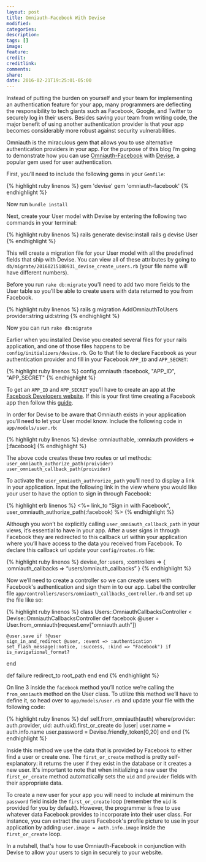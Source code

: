 ```yaml
---
layout: post
title: Omniauth-Facebook With Devise
modified:
categories:
description:
tags: []
image:
feature:
credit:
creditlink:
comments:
share:
date: 2016-02-21T19:25:01-05:00
---
```

Instead of putting the burden on yourself and your team for implementing an authentication feature for your app, many programmers are deflecting the responsibility to tech giants such as Facebook, Google, and Twitter to securely log in their users. Besides saving your team from writing code, the major benefit of using another authentication provider is that your app becomes considerably more robust against security vulnerabilities.

Omniauth is the miraculous gem that allows you to use alternative authentication providers in your app. For the purpose of this blog I’m going to demonstrate how you can use [Omniauth-Facebook](https://github.com/mkdynamic/omniauth-facebook) with [Devise](https://github.com/plataformatec/devise), a popular gem used for user authentication.

First, you’ll need to include the following gems in your <code>Gemfile</code>:

{% highlight ruby linenos %}
gem 'devise'
gem 'omniauth-facebook'
{% endhighlight %}

Now run <code>bundle install</code>

Next, create your User model with Devise by entering the following two commands in your terminal:

{% highlight ruby linenos %}
rails generate devise:install
rails g devise User
{% endhighlight %}

This will create a migration file for your User model with all the predefined fields that ship with Devise. You can view all of these attributes by going to <code>db/migrate/20160215180931_devise_create_users.rb</code> (your file name will have different numbers).

Before you run <code>rake db:migrate</code> you’ll need to add two more fields to the User table so you’ll be able to create users with data returned to you from Facebook.

{% highlight ruby linenos %}
rails g migration AddOmniauthToUsers provider:string uid:string
{% endhighlight %}

Now you can run <code>rake db:migrate</code>

Earlier when you installed Devise you created several files for your rails application, and one of those files happens to be <code>config/initializers/devise.rb</code>. Go to that file to declare Facebook as your authentication provider and fill in your Facebook <code>APP_ID</code> and <code>APP_SECRET</code>:

{% highlight ruby linenos %}
config.omniauth :facebook, "APP_ID", "APP_SECRET"
{% endhighlight %}

To get an <code>APP_ID</code> and <code>APP_SECRET</code> you’ll have to create an app at the [Facebook Developers website](https://developers.facebook.com/). If this is your first time creating a Facebook app then follow this [guide](https://developers.facebook.com/docs/apps/register).

In order for Devise to be aware that Omniauth exists in your application you’ll need to let your User model know. Include the following code in <code>app/models/user.rb</code>:

{% highlight ruby linenos %}
devise :omniauthable, :omniauth providers => [:facebook]
{% endhighlight %}

The above code creates these two routes or url methods:
<code>user_omniauth_authorize_path(proivider)</code>
<code>user_omniauth_callback_path(proivider)</code>

To activate the <code>user_omniauth_authrorize_path</code> you’ll need to display a link in your application. Input the following link in the view where you would like your user to have the option to sign in through Facebook:

{% highlight erb linenos %}
<%= link_to “Sign in with Facebook”, user_omniauth_authorize_path(:facebook) %>
{% endhighlight %}

Although you won’t be explicitly calling <code>user_omniauth_callback_path</code> in your views, it’s essential to have in your app. After a user signs in through Facebook they are redirected to this callback url within your application where you’ll have access to the data you received from Facebook. To declare this callback url update your <code>config/routes.rb</code> file:

{% highlight ruby linenos %}
devise_for :users, :controllers => { :omniauth_callbacks => “users/omniauth_callbacks” }
{% endhighlight %}

Now we’ll need to create a controller so we can create users with Facebook's authentication and sign them in to our app. Label the controller file <code>app/controllers/users/omniauth_callbacks_controller.rb</code> and set up the file like so:

{% highlight ruby linenos %}
class Users::OmniauthCallbacksController < Devise::OmniauthCallbacksController
  def facebook
    @user = User.from_omniauth(request.env["omniauth.auth"])

    @user.save if !@user
    sign_in_and_redirect @user, :event => :authentication
    set_flash_message(:notice, :success, :kind => "Facebook") if is_navigational_format?
  end

  def failure
    redirect_to root_path
  end
end
{% endhighlight %}

On line 3 inside the <code>facebook</code> method you’ll notice we’re calling the <code>from_omniauth</code> method on the User class. To utilize this method we’ll have to define it, so head over to <code>app/models/user.rb</code> and update your file with the following code:

{% highlight ruby linenos %}
def self.from_omniauth(auth)
  where(provider: auth.provider, uid: auth.uid).first_or_create do |user|
    user.name = auth.info.name
    user.password = Devise.friendly_token[0,20]
  end
end
{% endhighlight %}

Inside this method we use the data that is provided by Facebook to either find a user or create one. The <code>first_or_create</code> method is pretty self-explanatory: it returns the user if they exist in the database or it creates a new user. It's important to note that when initializing a new user the <code>first_or_create</code> method automatically sets the <code>uid</code> and <code>provider</code> fields with their appropriate data.

To create a new user for your app you will need to include at minimum the <code>password</code> field inside the <code>first_or_create</code> loop (remember the <code>uid</code> is provided for you by default). However, the programmer is free to use whatever data Facebook provides to incorporate into their user class. For instance, you can extract the users Facebook's profile picture to use in your application by adding <code>user.image = auth.info.image</code> inside the <code>first_or_create</code> loop.

In a nutshell, that's how to use Omniauth-Facebook in conjunction with Devise to allow your users to sign in securely to your website.
